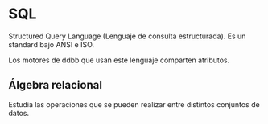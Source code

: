 
# SQL
Structured Query Language (Lenguaje de consulta estructurada). Es un standard bajo ANSI e ISO.

Los motores de ddbb que usan este lenguaje comparten atributos. 

## Álgebra relacional
Estudia las operaciones que se pueden realizar entre distintos conjuntos de datos.